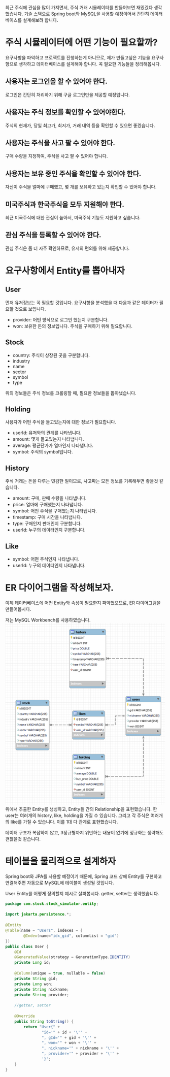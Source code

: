 
최근 주식에 관심을 많이 가지면서, 주식 거래 시뮬레이터를 만들어보면 재밌겠다 생각했습니다.
기술 스택으로 Spring boot와 MySQL을 사용할 예정이어서 간단히 데이터베이스를 설계해보려 합니다.

# 주식 시뮬레이터에 어떤 기능이 필요할까?

요구사항을 파악하고 프로젝트를 진행하는게 아니므로, 제가 만들고싶은 기능을 요구사항으로 생각하고 데이터베이스를 설계해야 합니다. 꼭 필요한 기능들을 정리해봅시다.

## 사용자는 로그인을 할 수 있어야 한다.

로그인은 간단히 처리하기 위해 구글 로그인만을 제공할 예정입니다.
## 사용자는 주식 정보를 확인할 수 있어야한다.

주식의 현재가, 당일 최고가, 최저가, 거래 내역 등을 확인할 수 있으면 좋겠습니다.
## 사용자는 주식을 사고 팔 수 있어야 한다.

구매 수량을 지정하여, 주식을 사고 팔 수 있어야 합니다.
## 사용자는 보유 중인 주식을 확인할 수 있어야 한다.

자신이 주식을 얼마에 구매했고, 몇 개를 보유하고 있는지 확인할 수 있어야 합니다.
## 미국주식과 한국주식을 모두 지원해야 한다.

최근 미국주식에 대한 관심이 높아서, 미국주식 기능도 지원하고 싶습니다.
## 관심 주식을 등록할 수 있어야 한다.

관심 주식은 좀 더 자주 확인하므로, 유저의 편의를 위해 제공합니다.

# 요구사항에서 Entity를 뽑아내자

## User
먼저 유저정보는 꼭 필요할 것입니다.
요구사항을 분석했을 때 다음과 같은 데이터가 필요할 것으로 보입니다.

- provider: 어떤 방식으로 로그인 했는지 구분합니다.
- won: 보유한 돈의 정보입니다. 주식을 구매하기 위해 필요합니다.

## Stock

- country: 주식이 상장된 곳을 구분합니다.
- industry
- name
- sector
- symbol
- type

위의 정보들은 주식 정보를 크롤링할 때, 필요한 정보들을 뽑아냈습니다.

## Holding

사용자가 어떤 주식을 들고있는지에 대한 정보가 필요합니다.

- userId: 유저와의 관계를 나타냅니다.
- amount: 몇개 들고있는지 나타냅니다.
- average: 평균단가가 얼마인지 나타냅니다.
- symbol: 주식의 symbol입니다.

## History

주식 거래는 돈을 다루는 민감한 일이므로, 사고파는 모든 정보를 기록해두면 좋을것 같습니다.

- amount: 구매, 판매 수량을 나타냅니다.
- price: 얼마에 구매했는지 나타냅니다.
- symbol: 어떤 주식을 구매했는지 나타냅니다.
- timestamp: 구매 시간을 나타냅니다.
- type: 구매인지 판매인지 구분합니다.
- userId: 누구의 데이터인지 구분합니다.

## Like

- symbol: 어떤 주식인지 나타냅니다.
- userId: 누구의 데이터인지 나타냅니다.

# ER 다이어그램을 작성해보자.

이제 데이터베이스에 어떤 Entity와 속성이 필요한지 파악했으므로, ER 다이어그램을 만들어봅시다.

저는 MySQL Workbench를 사용하였습니다.
![](../../images/20250318151737.png)
위에서 추출한 Entity를 생성하고, Entity들 간의 Relationship을 표현했습니다.
한 user는 여러개의 history, like, holding을 가질 수 있습니다. 그리고 각 주식은 여러개의 like를 가질 수 있습니다. 이를 1대 다 관계로 표현했습니다.

데이터 구조가 복잡하지 않고, 3정규형까지 위반하는 내용이 없기에 정규화는 생략해도 괜찮을것 같습니다.

# 테이블을 물리적으로 설계하자

Spring boot와 JPA를 사용할 예정이기 때문에, Spring 코드 상에 Entity를 구현하고 연결해주면 자동으로 MySQL에 테이블이 생성될 것입니다.

User Entity를 어떻게 정의할지 예시로 살펴봅시다.
getter, setter는 생략했습니다.
```java
package com.stock.stock_simulator.entity;  
  
import jakarta.persistence.*;  
  
@Entity  
@Table(name = "Users", indexes = {  
        @Index(name="idx_gid", columnList = "gid")  
})  
public class User {  
    @Id  
    @GeneratedValue(strategy = GenerationType.IDENTITY)  
    private Long id;  
  
    @Column(unique = true, nullable = false)  
    private String gid;  
    private Long won;  
    private String nickname;  
    private String provider;  
  
    //getter, setter
  
    @Override  
    public String toString() {  
        return "User{" +  
                "id='" + id + '\'' +  
                ", gId='" + gid + '\'' +  
                ", won='" + won + '\'' +  
                ", nickname='" + nickname + '\'' +  
                ", provider='" + provider + '\'' +  
                '}';  
    }  
}
```